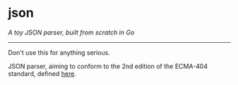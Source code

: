 # json

*A toy JSON parser, built from scratch in Go*

---

Don't use this for anything serious.

JSON parser, aiming to conform to the 2nd edition of the ECMA-404 standard, defined [here](https://www.ecma-international.org/publications-and-standards/standards/ecma-404/).